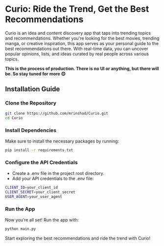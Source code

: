 # Curio: Ride the Trend, Get the Best Recommendations

Curio is an idea and content discovery app that taps into trending topics and recommendations. Whether you're looking for the best movies, trending manga, or creative inspiration, this app serves as your personal guide to the best recommendations out there. With real-time data, you can uncover popular opinions, lists, and ideas curated by real people across various topics. 

**This is the process of production. There is no UI or anything, but there will be. So stay tuned for more 😊**

## Installation Guide

### Clone the Repository

```bash
git clone https://github.com/mrinshad/Curio.git
cd Curio
```
### Install Dependencies

Make sure to install the necessary packages by running:
```bash
pip install -r requirements.txt
```

### Configure the API Credentials

- Create a .env file in the project root directory.
- Add your API credentials to the .env file:

```bash
CLIENT_ID=your_client_id
CLIENT_SECRET=your_client_secret
USER_AGENT=your_user_agent
```
### Run the App

Now you’re all set! Run the app with:
```bash
python main.py
```
Start exploring the best recommendations and ride the trend with Curio!